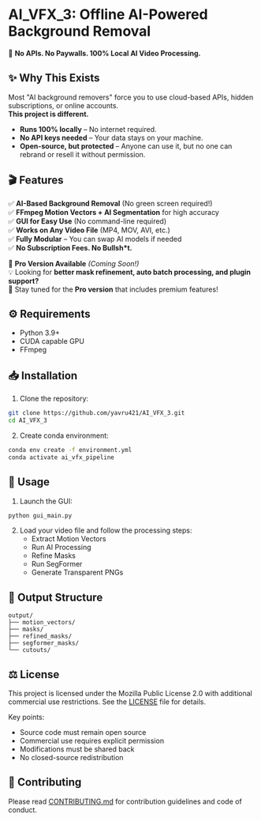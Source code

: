 # AI_VFX_3: Offline AI-Powered Background Removal  
🚀 **No APIs. No Paywalls. 100% Local AI Video Processing.**  

## ✨ Why This Exists  
Most "AI background removers" force you to use cloud-based APIs, hidden subscriptions, or online accounts.  
**This project is different.**  
- **Runs 100% locally** – No internet required.  
- **No API keys needed** – Your data stays on your machine.  
- **Open-source, but protected** – Anyone can use it, but no one can rebrand or resell it without permission.  

## 🎬 Features  
✅ **AI-Based Background Removal** (No green screen required!)  
✅ **FFmpeg Motion Vectors + AI Segmentation** for high accuracy  
✅ **GUI for Easy Use** (No command-line required)  
✅ **Works on Any Video File** (MP4, MOV, AVI, etc.)  
✅ **Fully Modular** – You can swap AI models if needed  
✅ **No Subscription Fees. No Bullsh*t.**  

🔹 **Pro Version Available** *(Coming Soon!)*  
💡 Looking for **better mask refinement, auto batch processing, and plugin support?**  
🛒 Stay tuned for the **Pro version** that includes premium features!  

## ⚙️ Requirements

- Python 3.9+  
- CUDA capable GPU  
- FFmpeg  

## 📥 Installation

1. Clone the repository:
```bash
git clone https://github.com/yavru421/AI_VFX_3.git
cd AI_VFX_3
```

2. Create conda environment:
```bash
conda env create -f environment.yml
conda activate ai_vfx_pipeline
```

## 🚀 Usage

1. Launch the GUI:
```bash
python gui_main.py
```

2. Load your video file and follow the processing steps:
   - Extract Motion Vectors
   - Run AI Processing
   - Refine Masks 
   - Run SegFormer
   - Generate Transparent PNGs

## 📂 Output Structure

```
output/
├── motion_vectors/
├── masks/
├── refined_masks/
├── segformer_masks/
└── cutouts/
```

## ⚖️ License

This project is licensed under the Mozilla Public License 2.0 with additional commercial use restrictions. See the [LICENSE](LICENSE) file for details.

Key points:
- Source code must remain open source
- Commercial use requires explicit permission
- Modifications must be shared back
- No closed-source redistribution

## 🤝 Contributing

Please read [CONTRIBUTING.md](CONTRIBUTING.md) for contribution guidelines and code of conduct.
